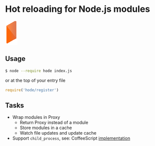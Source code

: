 # Hot reloading for Node.js modules

![Hode - Hot reload for Node.js modules](https://github.com/termosa/hode/blob/master/docs/hode.png)

## Usage

```bash
$ node --require hode index.js
```

or at the top of your entry file

```js
require('hode/register')
```

## Tasks

- Wrap modules in Proxy
  - Return Proxy instead of a module
  - Store modules in a cache
  - Watch file updates and update cache
- Support `child_process`, see: CoffeeScript [implementation](https://github.com/jashkenas/coffeescript/blob/master/lib/coffeescript/register.js#L58)

